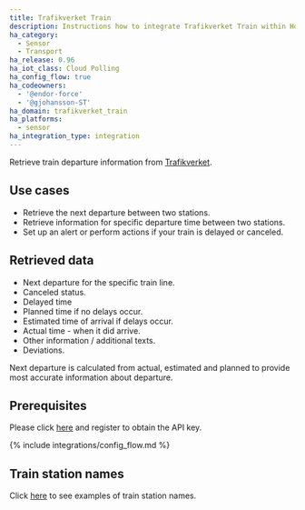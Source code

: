 ```yaml
---
title: Trafikverket Train
description: Instructions how to integrate Trafikverket Train within Home Assistant.
ha_category:
  - Sensor
  - Transport
ha_release: 0.96
ha_iot_class: Cloud Polling
ha_config_flow: true
ha_codeowners:
  - '@endor-force'
  - '@gjohansson-ST'
ha_domain: trafikverket_train
ha_platforms:
  - sensor
ha_integration_type: integration
---
```


Retrieve train departure information from [Trafikverket](https://www.trafikverket.se/).

## Use cases

- Retrieve the next departure between two stations.
- Retrieve information for specific departure time between two stations.
- Set up an alert or perform actions if your train is delayed or canceled.

## Retrieved data

- Next departure for the specific train line.
- Canceled status.
- Delayed time
- Planned time if no delays occur.
- Estimated time of arrival if delays occur.
- Actual time - when it did arrive.
- Other information / additional texts.
- Deviations.

Next departure is calculated from actual, estimated and planned to provide most accurate information about departure.

## Prerequisites

Please click [here](https://api.trafikinfo.trafikverket.se/) and register to obtain the API key.

{% include integrations/config_flow.md %}

## Train station names

Click [here](https://www.trafikverket.se/trafikinformation/tag/?ArrDep=departure&) to see examples of train station names.
